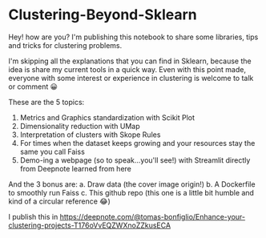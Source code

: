 # Clustering-Beyond-Sklearn

Hey! how are you? I'm publishing this notebook to share some libraries, tips and tricks for clustering problems.

I'm skipping all the explanations that you can find in Sklearn, because the idea is share my current tools in a quick way. Even with this point made, everyone with some interest or experience in clustering is welcome to talk or comment 😀

These are the 5 topics:
1. Metrics and Graphics standardization with Scikit Plot
2. Dimensionality reduction with UMap
3. Interpretation of clusters with Skope Rules
4. For times when the dataset keeps growing and your resources stay the same you call Faiss
5. Demo-ing a webpage (so to speak...you'll see!) with Streamlit directly from Deepnote learned from here

And the 3 bonus are:
a. Draw data (the cover image origin!)
b. A Dockerfile to smoothly run Faiss 
c. This github repo (this one is a little bit humble and kind of a circular reference 😂)

I publish this in https://deepnote.com/@tomas-bonfiglio/Enhance-your-clustering-projects-T176oVvEQZWXnoZZkusECA
